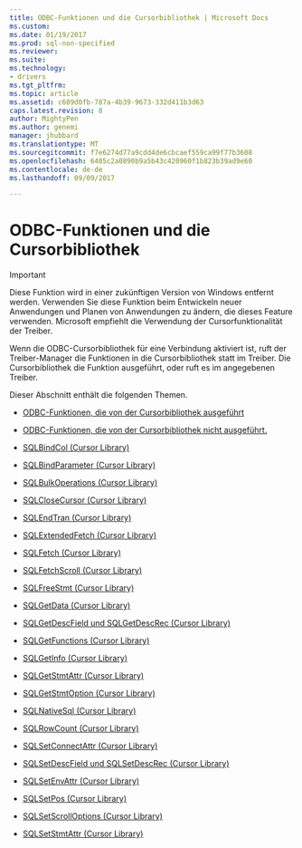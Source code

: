 ```yaml
---
title: ODBC-Funktionen und die Cursorbibliothek | Microsoft Docs
ms.custom: 
ms.date: 01/19/2017
ms.prod: sql-non-specified
ms.reviewer: 
ms.suite: 
ms.technology:
- drivers
ms.tgt_pltfrm: 
ms.topic: article
ms.assetid: c609d0fb-787a-4b39-9673-332d411b3d63
caps.latest.revision: 8
author: MightyPen
ms.author: genemi
manager: jhubbard
ms.translationtype: MT
ms.sourcegitcommit: f7e6274d77a9cdd4de6cbcaef559ca99f77b3608
ms.openlocfilehash: 6405c2a0890b9a5b43c420960f1b823b39ad9e60
ms.contentlocale: de-de
ms.lasthandoff: 09/09/2017

---
```

# <a name="odbc-functions-and-the-cursor-library"></a>ODBC-Funktionen und die Cursorbibliothek
> [!IMPORTANT]  
>  Diese Funktion wird in einer zukünftigen Version von Windows entfernt werden. Verwenden Sie diese Funktion beim Entwickeln neuer Anwendungen und Planen von Anwendungen zu ändern, die dieses Feature verwenden. Microsoft empfiehlt die Verwendung der Cursorfunktionalität der Treiber.  
  
 Wenn die ODBC-Cursorbibliothek für eine Verbindung aktiviert ist, ruft der Treiber-Manager die Funktionen in die Cursorbibliothek statt im Treiber. Die Cursorbibliothek die Funktion ausgeführt, oder ruft es im angegebenen Treiber.  
  
 Dieser Abschnitt enthält die folgenden Themen.  
  
-   [ODBC-Funktionen, die von der Cursorbibliothek ausgeführt](../../../odbc/reference/appendixes/odbc-functions-executed-by-the-cursor-library.md)  
  
-   [ODBC-Funktionen, die von der Cursorbibliothek nicht ausgeführt.](../../../odbc/reference/appendixes/odbc-functions-not-executed-by-the-cursor-library.md)  
  
-   [SQLBindCol (Cursor Library)](../../../odbc/reference/appendixes/sqlbindcol-cursor-library.md)  
  
-   [SQLBindParameter (Cursor Library)](../../../odbc/reference/appendixes/sqlbindparameter-cursor-library.md)  
  
-   [SQLBulkOperations (Cursor Library)](../../../odbc/reference/appendixes/sqlbulkoperations-and-the-cursor-library.md)  
  
-   [SQLCloseCursor (Cursor Library)](../../../odbc/reference/appendixes/sqlclosecursor-odbc.md)  
  
-   [SQLEndTran (Cursor Library)](../../../odbc/reference/appendixes/sqlendtran-cursor-library.md)  
  
-   [SQLExtendedFetch (Cursor Library)](../../../odbc/reference/appendixes/sqlextendedfetch-cursor-library.md)  
  
-   [SQLFetch (Cursor Library)](../../../odbc/reference/appendixes/sqlfetch-cursor-library.md)  
  
-   [SQLFetchScroll (Cursor Library)](../../../odbc/reference/appendixes/sqlfetchscroll-cursor-library.md)  
  
-   [SQLFreeStmt (Cursor Library)](../../../odbc/reference/appendixes/sqlfreestmt-cursor-library.md)  
  
-   [SQLGetData (Cursor Library)](../../../odbc/reference/appendixes/sqlgetdata-cursor-library.md)  
  
-   [SQLGetDescField und SQLGetDescRec (Cursor Library)](../../../odbc/reference/appendixes/sqlgetdescfield-and-sqlgetdescrec-cursor-library.md)  
  
-   [SQLGetFunctions (Cursor Library)](../../../odbc/reference/appendixes/sqlgetfunctions-cursor-library.md)  
  
-   [SQLGetInfo (Cursor Library)](../../../odbc/reference/appendixes/sqlgetinfo-cursor-library.md)  
  
-   [SQLGetStmtAttr (Cursor Library)](../../../odbc/reference/appendixes/sqlgetstmtattr-cursor-library.md)  
  
-   [SQLGetStmtOption (Cursor Library)](../../../odbc/reference/appendixes/sqlgetstmtoption-cursor-library.md)  
  
-   [SQLNativeSql (Cursor Library)](../../../odbc/reference/appendixes/sqlnativesql-cursor-library.md)  
  
-   [SQLRowCount (Cursor Library)](../../../odbc/reference/appendixes/sqlrowcount-cursor-library.md)  
  
-   [SQLSetConnectAttr (Cursor Library)](../../../odbc/reference/appendixes/sqlsetconnectattr-cursor-library.md)  
  
-   [SQLSetDescField und SQLSetDescRec (Cursor Library)](../../../odbc/reference/appendixes/sqlsetdescfield-and-sqlsetdescrec-cursor-library.md)  
  
-   [SQLSetEnvAttr (Cursor Library)](../../../odbc/reference/appendixes/sqlsetenvattr-and-the-cursor-library.md)  
  
-   [SQLSetPos (Cursor Library)](../../../odbc/reference/appendixes/sqlsetpos-cursor-library.md)  
  
-   [SQLSetScrollOptions (Cursor Library)](../../../odbc/reference/appendixes/sqlsetscrolloptions-cursor-library.md)  
  
-   [SQLSetStmtAttr (Cursor Library)](../../../odbc/reference/appendixes/sqlsetstmtattr-cursor-library.md)
